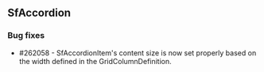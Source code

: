 ## SfAccordion

### Bug fixes

* \#262058 - SfAccordionItem's content size is now set properly based on the width defined in the GridColumnDefinition.